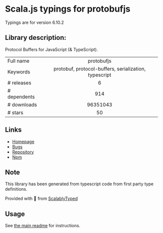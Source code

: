 
# Scala.js typings for protobufjs

Typings are for version 6.10.2

## Library description:
Protocol Buffers for JavaScript (& TypeScript).

|                    |                 |
| ------------------ | :-------------: |
| Full name          | protobufjs |
| Keywords           | protobuf, protocol-buffers, serialization, typescript |
| # releases         | 6 |
| # dependents       | 914 |
| # downloads        | 96351043 |
| # stars            | 50 |

## Links
- [Homepage](https://github.com/dcodeIO/protobuf.js#readme)
- [Bugs](https://github.com/dcodeIO/protobuf.js/issues)
- [Repository](https://github.com/dcodeIO/protobuf.js)
- [Npm](https://www.npmjs.com/package/protobufjs)
    


## Note
This library has been generated from typescript code from first party type definitions.

Provided with :purple_heart: from [ScalablyTyped](https://github.com/oyvindberg/ScalablyTyped)

## Usage
See [the main readme](../../readme.md) for instructions.



